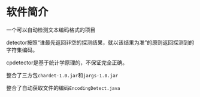 # 软件简介
一个可以自动检测文本编码格式的项目

detector按照“谁最先返回非空的探测结果，就以该结果为准”的原则返回探测到的 字符集编码。

cpdetector是基于统计学原理的，不保证完全正确。

整合了三方包`chardet-1.0.jar`和`jargs-1.0.jar`

整合了自动获取文件的编码`EncodingDetect.java`